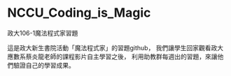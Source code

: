 # NCCU_Coding_is_Magic
政大106-1魔法程式家習題

這是政大新生書院活動「魔法程式家」的習題github，
我們讓學生回家觀看政大應數系蔡炎龍老師的課程影片自主學習之後，
利用助教群每週出的習題，來讓他們驗證自己的學習成果。
